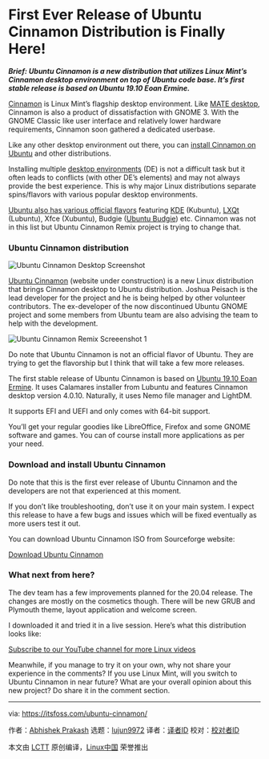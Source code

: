 [#]: collector: (lujun9972)
[#]: translator: ( )
[#]: reviewer: ( )
[#]: publisher: ( )
[#]: url: ( )
[#]: subject: (First Ever Release of Ubuntu Cinnamon Distribution is Finally Here!)
[#]: via: (https://itsfoss.com/ubuntu-cinnamon/)
[#]: author: (Abhishek Prakash https://itsfoss.com/author/abhishek/)

First Ever Release of Ubuntu Cinnamon Distribution is Finally Here!
======

_**Brief: Ubuntu Cinnamon is a new distribution that utilizes Linux Mint’s Cinnamon desktop environment on top of Ubuntu code base. It’s first stable release is based on Ubuntu 19.10 Eoan Ermine.**_

[Cinnamon][1] is Linux Mint’s flagship desktop environment. Like [MATE desktop][2], Cinnamon is also a product of dissatisfaction with GNOME 3. With the GNOME Classic like user interface and relatively lower hardware requirements, Cinnamon soon gathered a dedicated userbase.

Like any other desktop environment out there, you can [install Cinnamon on Ubuntu][3] and other distributions.

Installing multiple [desktop environments][4] (DE) is not a difficult task but it often leads to conflicts (with other DE’s elements) and may not always provide the best experience. This is why major Linux distributions separate spins/flavors with various popular desktop environments.

[Ubuntu also has various official flavors][5] featuring [KDE][6] (Kubuntu), [LXQt][7] (Lubuntu), Xfce (Xubuntu), Budgie ([Ubuntu Budgie][8]) etc. Cinnamon was not in this list but Ubuntu Cinnamon Remix project is trying to change that.

### Ubuntu Cinnamon distribution

![Ubuntu Cinnamon Desktop Screenshot][9]

[Ubuntu Cinnamon][10] (website under construction) is a new Linux distribution that brings Cinnamon desktop to Ubuntu distribution. Joshua Peisach is the lead developer for the project and he is being helped by other volunteer contributors. The ex-developer of the now discontinued Ubuntu GNOME project and some members from Ubuntu team are also advising the team to help with the development.

![Ubuntu Cinnamon Remix Screeenshot 1][11]

Do note that Ubuntu Cinnamon is not an official flavor of Ubuntu. They are trying to get the flavorship but I think that will take a few more releases.

The first stable release of Ubuntu Cinnamon is based on [Ubuntu 19.10 Eoan Ermine][12]. It uses Calamares installer from Lubuntu and features Cinnamon desktop version 4.0.10. Naturally, it uses Nemo file manager and LightDM.

It supports EFI and UEFI and only comes with 64-bit support.

You’ll get your regular goodies like LibreOffice, Firefox and some GNOME software and games. You can of course install more applications as per your need.

### Download and install Ubuntu Cinnamon

Do note that this is the first ever release of Ubuntu Cinnamon and the developers are not that experienced at this moment.

If you don’t like troubleshooting, don’t use it on your main system. I expect this release to have a few bugs and issues which will be fixed eventually as more users test it out.

You can download Ubuntu Cinnamon ISO from Sourceforge website:

[Download Ubuntu Cinnamon][13]

### What next from here?

The dev team has a few improvements planned for the 20.04 release. The changes are mostly on the cosmetics though. There will be new GRUB and Plymouth theme, layout application and welcome screen.

I downloaded it and tried it in a live session. Here’s what this distribution looks like:

[Subscribe to our YouTube channel for more Linux videos][14]

Meanwhile, if you manage to try it on your own, why not share your experience in the comments? If you use Linux Mint, will you switch to Ubuntu Cinnamon in near future? What are your overall opinion about this new project? Do share it in the comment section.

--------------------------------------------------------------------------------

via: https://itsfoss.com/ubuntu-cinnamon/

作者：[Abhishek Prakash][a]
选题：[lujun9972][b]
译者：[译者ID](https://github.com/译者ID)
校对：[校对者ID](https://github.com/校对者ID)

本文由 [LCTT](https://github.com/LCTT/TranslateProject) 原创编译，[Linux中国](https://linux.cn/) 荣誉推出

[a]: https://itsfoss.com/author/abhishek/
[b]: https://github.com/lujun9972
[1]: https://en.wikipedia.org/wiki/Cinnamon_(desktop_environment)
[2]: https://mate-desktop.org/
[3]: https://itsfoss.com/install-cinnamon-on-ubuntu/
[4]: https://itsfoss.com/best-linux-desktop-environments/
[5]: https://itsfoss.com/which-ubuntu-install/
[6]: https://kde.org/
[7]: https://lxqt.org/
[8]: https://itsfoss.com/ubuntu-budgie-18-review/
[9]: https://i1.wp.com/itsfoss.com/wp-content/uploads/2019/12/ubuntu_cinnamon_distribution_screenshot.jpg?ssl=1
[10]: https://ubuntucinnamon.org/
[11]: https://i0.wp.com/itsfoss.com/wp-content/uploads/2019/12/ubuntu_cinnamon_remix_screeenshot_1.jpg?ssl=1
[12]: https://itsfoss.com/ubuntu-19-10-released/
[13]: https://sourceforge.net/projects/ubuntu-cinnamon-remix/
[14]: https://www.youtube.com/c/itsfoss?sub_confirmation=1
